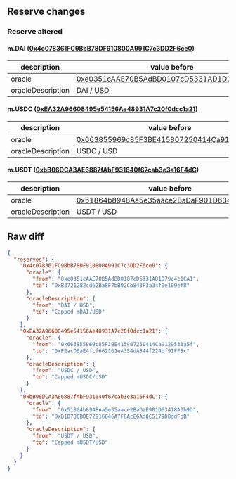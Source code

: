 ## Reserve changes

### Reserve altered

#### m.DAI ([0x4c078361FC9BbB78DF910800A991C7c3DD2F6ce0](https://explorer.metis.io/address/0x4c078361FC9BbB78DF910800A991C7c3DD2F6ce0))

| description | value before | value after |
| --- | --- | --- |
| oracle | [0xe0351cAAE70B5AdBD0107cD5331AD1D79c4c1CA1](https://explorer.metis.io/address/0xe0351cAAE70B5AdBD0107cD5331AD1D79c4c1CA1) | [0xB3721282cd62Ba8F7bB02Cb843F3a34f9e109ef8](https://explorer.metis.io/address/0xB3721282cd62Ba8F7bB02Cb843F3a34f9e109ef8) |
| oracleDescription | DAI / USD | Capped mDAI/USD |


#### m.USDC ([0xEA32A96608495e54156Ae48931A7c20f0dcc1a21](https://explorer.metis.io/address/0xEA32A96608495e54156Ae48931A7c20f0dcc1a21))

| description | value before | value after |
| --- | --- | --- |
| oracle | [0x663855969c85F3BE415807250414Ca9129533a5f](https://explorer.metis.io/address/0x663855969c85F3BE415807250414Ca9129533a5f) | [0xF2acD6aE4fcf662161eA354dA844f224bf91FF8c](https://explorer.metis.io/address/0xF2acD6aE4fcf662161eA354dA844f224bf91FF8c) |
| oracleDescription | USDC / USD | Capped mUSDC/USD |


#### m.USDT ([0xbB06DCA3AE6887fAbF931640f67cab3e3a16F4dC](https://explorer.metis.io/address/0xbB06DCA3AE6887fAbF931640f67cab3e3a16F4dC))

| description | value before | value after |
| --- | --- | --- |
| oracle | [0x51864b8948Aa5e35aace2BaDaF901D63418A3b9D](https://explorer.metis.io/address/0x51864b8948Aa5e35aace2BaDaF901D63418A3b9D) | [0xD1D7DCBDE72916646A7F8AcE6Ad8C5179D8ddFbB](https://explorer.metis.io/address/0xD1D7DCBDE72916646A7F8AcE6Ad8C5179D8ddFbB) |
| oracleDescription | USDT / USD | Capped mUSDT/USD |


## Raw diff

```json
{
  "reserves": {
    "0x4c078361FC9BbB78DF910800A991C7c3DD2F6ce0": {
      "oracle": {
        "from": "0xe0351cAAE70B5AdBD0107cD5331AD1D79c4c1CA1",
        "to": "0xB3721282cd62Ba8F7bB02Cb843F3a34f9e109ef8"
      },
      "oracleDescription": {
        "from": "DAI / USD",
        "to": "Capped mDAI/USD"
      }
    },
    "0xEA32A96608495e54156Ae48931A7c20f0dcc1a21": {
      "oracle": {
        "from": "0x663855969c85F3BE415807250414Ca9129533a5f",
        "to": "0xF2acD6aE4fcf662161eA354dA844f224bf91FF8c"
      },
      "oracleDescription": {
        "from": "USDC / USD",
        "to": "Capped mUSDC/USD"
      }
    },
    "0xbB06DCA3AE6887fAbF931640f67cab3e3a16F4dC": {
      "oracle": {
        "from": "0x51864b8948Aa5e35aace2BaDaF901D63418A3b9D",
        "to": "0xD1D7DCBDE72916646A7F8AcE6Ad8C5179D8ddFbB"
      },
      "oracleDescription": {
        "from": "USDT / USD",
        "to": "Capped mUSDT/USD"
      }
    }
  }
}
```